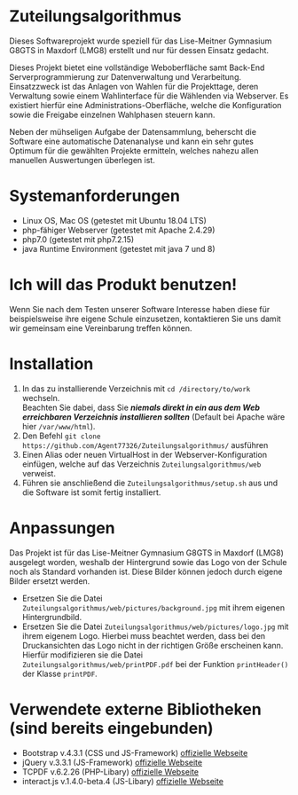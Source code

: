 # Zuteilungsalgorithmus
Dieses Softwareprojekt wurde speziell für das Lise-Meitner Gymnasium G8GTS in Maxdorf (LMG8) erstellt und nur für dessen Einsatz gedacht.

Dieses Projekt bietet eine vollständige Weboberfläche samt Back-End Serverprogrammierung zur Datenverwaltung und Verarbeitung. Einsatzzweck ist das Anlagen von Wahlen für die Projekttage, deren Verwaltung sowie einem Wahlinterface für die Wählenden via Webserver. Es existiert hierfür eine Administrations-Oberfläche, welche die Konfiguration sowie die Freigabe einzelnen Wahlphasen steuern kann.

Neben der mühseligen Aufgabe der Datensammlung, beherscht die Software eine automatische Datenanalyse und kann ein sehr gutes Optimum für die gewählten Projekte ermitteln, welches nahezu allen manuellen Auswertungen überlegen ist.

# Systemanforderungen
- Linux OS, Mac OS (getestet mit Ubuntu 18.04 LTS)
- php-fähiger Webserver (getestet mit Apache 2.4.29)
- php7.0 (getestet mit php7.2.15)
- java Runtime Environment (getestet mit java 7 und 8)

# Ich will das Produkt benutzen!
Wenn Sie nach dem Testen unserer Software Interesse haben diese für beispielsweise ihre eigene Schule einzusetzen, kontaktieren Sie uns damit wir gemeinsam eine Vereinbarung treffen können.

# Installation
1. In das zu installierende Verzeichnis mit `cd /directory/to/work` wechseln.  
Beachten Sie dabei, dass Sie _**niemals direkt in ein aus dem Web erreichbaren Verzeichnis installieren sollten**_ (Default bei Apache wäre hier `/var/www/html`).
2. Den Befehl `git clone https://github.com/Agent77326/Zuteilungsalgorithmus/` ausführen
3. Einen Alias oder neuen VirtualHost in der Webserver-Konfiguration einfügen, welche auf das Verzeichnis `Zuteilungsalgorithmus/web` verweist.
4. Führen sie anschließend die `Zuteilungsalgorithmus/setup.sh` aus und die Software ist somit fertig installiert.

# Anpassungen
Das Projekt ist für das Lise-Meitner Gymnasium G8GTS in Maxdorf (LMG8) ausgelegt worden, weshalb der Hintergrund sowie das Logo von der Schule noch als Standard vorhanden ist.
Diese Bilder können jedoch durch eigene Bilder ersetzt werden.
- Ersetzen Sie die Datei `Zuteilungsalgorithmus/web/pictures/background.jpg` mit ihrem eigenen Hintergrundbild.
- Ersetzen Sie die Datei `Zuteilungsalgorithmus/web/pictures/logo.jpg` mit ihrem eigenem Logo.
Hierbei muss beachtet werden, dass bei den Druckansichten das Logo nicht in der richtigen Größe erscheinen kann.
Hierfür modifizieren sie die Datei  `Zuteilungsalgorithmus/web/printPDF.pdf` bei der Funktion `printHeader()` der Klasse `printPDF`.

# Verwendete externe Bibliotheken (sind bereits eingebunden)
- Bootstrap v.4.3.1 (CSS und JS-Framework) [offizielle Webseite](https://getbootstrap.com/)
- jQuery v.3.3.1 (JS-Framework) [offizielle Webseite](https://jquery.com/)
- TCPDF v.6.2.26 (PHP-Libary) [offizielle Webseite](https://tcpdf.org/)
- interact.js v.1.4.0-beta.4 (JS-Libary) [offizielle Webseite](http://interactjs.io/)
